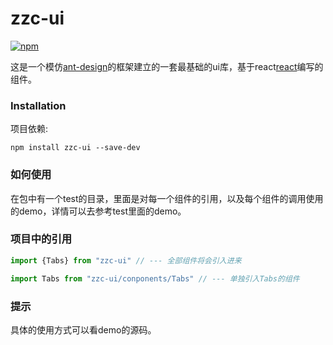 zzc-ui
===================
[![npm](https://img.shields.io/npm/v/guido.svg)](https://www.npmjs.com/package/zzc-ui)

这是一个模仿[ant-design](https://github.com/ant-design/ant-design-mobile)的框架建立的一套最基础的ui库，基于react[react](https://github.com/facebook/react)编写的组件。


### Installation

项目依赖:
```shell
npm install zzc-ui --save-dev
```

### 如何使用

在包中有一个test的目录，里面是对每一个组件的引用，以及每个组件的调用使用的demo，详情可以去参考test里面的demo。

### 项目中的引用


```js
import {Tabs} from "zzc-ui" // --- 全部组件将会引入进来

```

```js
import Tabs from "zzc-ui/conponents/Tabs" // --- 单独引入Tabs的组件

```


### 提示

具体的使用方式可以看demo的源码。
